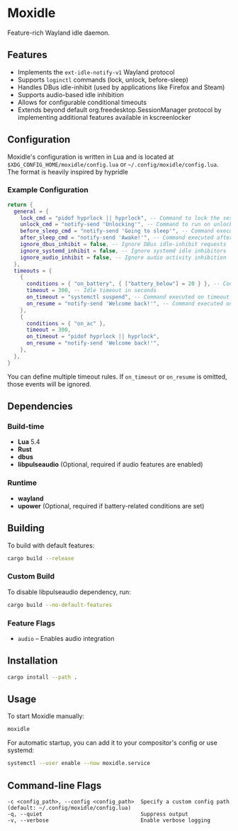 # Moxidle

Feature-rich Wayland idle daemon.

## Features

- Implements the `ext-idle-notify-v1` Wayland protocol
- Supports `loginctl` commands (lock, unlock, before-sleep)
- Handles DBus idle-inhibit (used by applications like Firefox and Steam)
- Supports audio-based idle inhibition
- Allows for configurable conditional timeouts
- Extends beyond default org.freedesktop.SessionManager protocol by implementing additional features available in kscreenlocker

## Configuration

Moxidle's configuration is written in Lua and is located at `$XDG_CONFIG_HOME/moxidle/config.lua` or `~/.config/moxidle/config.lua`. The format is heavily inspired by hypridle

### Example Configuration

```lua
return {
  general = {
    lock_cmd = "pidof hyprlock || hyprlock", -- Command to lock the session
    unlock_cmd = "notify-send 'Unlocking'", -- Command to run on unlock
    before_sleep_cmd = "notify-send 'Going to sleep'", -- Command executed before sleep
    after_sleep_cmd = "notify-send 'Awake!'", -- Command executed after waking up
    ignore_dbus_inhibit = false, -- Ignore DBus idle-inhibit requests
    ignore_systemd_inhibit = false, -- Ignore systemd idle inhibitors
    ignore_audio_inhibit = false, -- Ignore audio activity inhibition
  },
  timeouts = {
    {
      conditions = { "on_battery", { ["battery_below"] = 20 } }, -- Conditions needed to be fullfilled for timeout to launch
      timeout = 300, -- Idle timeout in seconds
      on_timeout = "systemctl suspend", -- Command executed on timeout
      on_resume = "notify-send 'Welcome back!'", -- Command executed on user activity
    },
    {
      conditions = { "on_ac" },
      timeout = 300,
      on_timeout = "pidof hyprlock || hyprlock",
      on_resume = "notify-send 'Welcome back!'",
    },
  },
}
```

You can define multiple timeout rules. If `on_timeout` or `on_resume` is omitted, those events will be ignored.

## Dependencies  

### Build-time  
- **Lua** 5.4  
- **Rust**  
- **dbus**
- **libpulseaudio** (Optional, required if audio features are enabled)  

### Runtime  
- **wayland**  
- **upower** (Optional, required if battery-related conditions are set)  

## Building  

To build with default features:  
```sh
cargo build --release
```

### Custom Build

To disable libpulseaudio dependency, run:

```sh
cargo build --no-default-features
```

### Feature Flags

- `audio` – Enables audio integration

## Installation

```sh
cargo install --path .
```

## Usage

To start Moxidle manually:

```sh
moxidle
```

For automatic startup, you can add it to your compositor's config or use systemd:

```sh
systemctl --user enable --now moxidle.service
```

## Command-line Flags

```
-c <config_path>, --config <config_path>  Specify a custom config path (default: ~/.config/moxidle/config.lua)
-q, --quiet                               Suppress output
-v, --verbose                             Enable verbose logging
```
